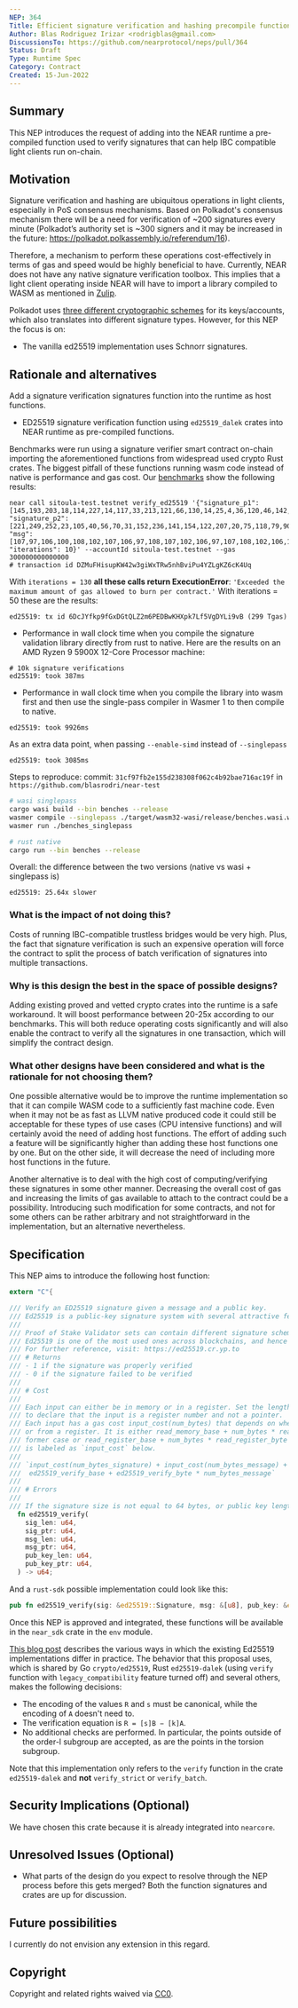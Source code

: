 ```yaml
---
NEP: 364
Title: Efficient signature verification and hashing precompile functions
Author: Blas Rodriguez Irizar <rodrigblas@gmail.com>
DiscussionsTo: https://github.com/nearprotocol/neps/pull/364
Status: Draft
Type: Runtime Spec
Category: Contract
Created: 15-Jun-2022
---
```


## Summary

This NEP introduces the request of adding into the NEAR runtime a pre-compiled
function used to verify signatures that can help IBC compatible light clients run on-chain.

## Motivation

Signature verification and hashing are ubiquitous operations in light clients,
especially in PoS consensus mechanisms. Based on Polkadot's consensus mechanism
there will be a need for verification of ~200 signatures every minute
(Polkadot’s authority set is ~300 signers and it may be increased in the future: https://polkadot.polkassembly.io/referendum/16).

Therefore, a mechanism to perform these operations cost-effectively in terms
of gas and speed would be highly beneficial to have. Currently, NEAR does not have any native signature verification toolbox.
This implies that a light client operating inside NEAR will have to import a library
compiled to WASM as mentioned in [Zulip](https://near.zulipchat.com/#narrow/stream/295302-general/topic/light_client).

Polkadot uses [three different cryptographic schemes](https://wiki.polkadot.network/docs/learn-keys)
for its keys/accounts, which also translates into different signature types. However, for this NEP the focus is on:

- The vanilla ed25519 implementation uses Schnorr signatures.

## Rationale and alternatives

Add a signature verification signatures function into the runtime as host functions.

- ED25519 signature verification function using `ed25519_dalek` crates into NEAR runtime as pre-compiled functions.

Benchmarks were run using a signature verifier smart contract on-chain importing the aforementioned functions from
widespread used crypto Rust crates. The biggest pitfall of these functions running wasm code instead of native
is performance and gas cost. Our [benchmarks](https://github.com/blasrodri/near-test) show the following results:

```log
near call sitoula-test.testnet verify_ed25519 '{"signature_p1": [145,193,203,18,114,227,14,117,33,213,121,66,130,14,25,4,36,120,46,142,226,215,7,66,122,112,97,30,249,135,61,165], "signature_p2": [221,249,252,23,105,40,56,70,31,152,236,141,154,122,207,20,75,118,79,90,168,6,221,122,213,29,126,196,216,104,191,6], "msg": [107,97,106,100,108,102,107,106,97,108,107,102,106,97,107,108,102,106,100,107,108,97,100,106,102,107,108,106,97,100,115,107], "iterations": 10}' --accountId sitoula-test.testnet --gas 300000000000000
# transaction id DZMuFHisupKW42w3giWxTRw5nhBviPu4YZLgKZ6cK4Uq
```

With `iterations = 130` **all these calls return ExecutionError**: `'Exceeded the maximum amount of gas allowed to burn per contract.'`
With iterations = 50 these are the results:

```text
ed25519: tx id 6DcJYfkp9fGxDGtQLZ2m6PEDBwKHXpk7Lf5VgDYLi9vB (299 Tgas)
```

- Performance in wall clock time when you compile the signature validation library directly from rust to native.
  Here are the results on an AMD Ryzen 9 5900X 12-Core Processor machine:

```text
# 10k signature verifications
ed25519: took 387ms
```

- Performance in wall clock time when you compile the library into wasm first and then use the single-pass compiler in Wasmer 1 to then compile to native.

```text
ed25519: took 9926ms
```

As an extra data point, when passing `--enable-simd` instead of `--singlepass`

```text
ed25519: took 3085ms
```

Steps to reproduce:
commit: `31cf97fb2e155d238308f062c4b92bae716ac19f` in `https://github.com/blasrodri/near-test`

```sh
# wasi singlepass
cargo wasi build --bin benches --release
wasmer compile --singlepass ./target/wasm32-wasi/release/benches.wasi.wasm -o benches_singlepass
wasmer run ./benches_singlepass
```

```sh
# rust native
cargo run --bin benches --release
```

Overall: the difference between the two versions (native vs wasi + singlepass is)

```text
ed25519: 25.64x slower
```

### What is the impact of not doing this?

Costs of running IBC-compatible trustless bridges would be very high. Plus, the fact that signature verification
is such an expensive operation will force the contract to split the process of batch verification of signatures
into multiple transactions.

### Why is this design the best in the space of possible designs?

Adding existing proved and vetted crypto crates into the runtime is a safe workaround. It will boost performance
between 20-25x according to our benchmarks. This will both reduce operating costs significantly and will also
enable the contract to verify all the signatures in one transaction, which will simplify the contract design.

### What other designs have been considered and what is the rationale for not choosing them?

One possible alternative would be to improve the runtime implementation so that it can compile WASM code to a sufficiently
fast machine code. Even when it may not be as fast as LLVM native produced code it could still be acceptable for
these types of use cases (CPU intensive functions) and will certainly avoid the need of adding host functions.
The effort of adding such a feature will be significantly higher than adding these host functions one by one.
But on the other side, it will decrease the need of including more host functions in the future.

Another alternative is to deal with the high cost of computing/verifying these signatures in some other manner.
Decreasing the overall cost of gas and increasing the limits of gas available to attach to the contract could be a possibility.
Introducing such modification for some contracts, and not for some others can be rather arbitrary
and not straightforward in the implementation, but an alternative nevertheless.

## Specification

This NEP aims to introduce the following host function:

```rust
extern "C"{

/// Verify an ED25519 signature given a message and a public key.
/// Ed25519 is a public-key signature system with several attractive features
///
/// Proof of Stake Validator sets can contain different signature schemes.
/// Ed25519 is one of the most used ones across blockchains, and hence it's importance to be added.
/// For further reference, visit: https://ed25519.cr.yp.to
/// # Returns
/// - 1 if the signature was properly verified
/// - 0 if the signature failed to be verified
///
/// # Cost
///
/// Each input can either be in memory or in a register. Set the length of the input to `u64::MAX`
/// to declare that the input is a register number and not a pointer.
/// Each input has a gas cost input_cost(num_bytes) that depends on whether it is from memory
/// or from a register. It is either read_memory_base + num_bytes * read_memory_byte in the
/// former case or read_register_base + num_bytes * read_register_byte in the latter. This function
/// is labeled as `input_cost` below.
///
/// `input_cost(num_bytes_signature) + input_cost(num_bytes_message) + input_cost(num_bytes_public_key)
///  ed25519_verify_base + ed25519_verify_byte * num_bytes_message`
///
/// # Errors
///
/// If the signature size is not equal to 64 bytes, or public key length is not equal to 32 bytes, contract execution is terminated with an error.
  fn ed25519_verify(
    sig_len: u64,
    sig_ptr: u64,
    msg_len: u64,
    msg_ptr: u64,
    pub_key_len: u64,
    pub_key_ptr: u64,
  ) -> u64;
```

And a `rust-sdk` possible implementation could look like this:

```rs
pub fn ed25519_verify(sig: &ed25519::Signature, msg: &[u8], pub_key: &ed25519::Public) -> bool;
```

Once this NEP is approved and integrated, these functions will be available in the `near_sdk` crate in the
`env` module.

[This blog post](https://hdevalence.ca/blog/2020-10-04-its-25519am) describes the various ways in which the existing Ed25519 implementations differ in practice. The behavior that this proposal uses, which is shared by Go `crypto/ed25519`, Rust `ed25519-dalek` (using `verify` function with `legacy_compatibility` feature turned off) and several others, makes the following decisions:

- The encoding of the values `R` and `s` must be canonical, while the encoding of `A` doesn't need to.
- The verification equation is `R = [s]B − [k]A`.
- No additional checks are performed. In particular, the points outside of the order-l subgroup are accepted, as are the points in the torsion subgroup.

Note that this implementation only refers to the `verify` function in the
crate `ed25519-dalek` and **not** `verify_strict` or `verify_batch`.

## Security Implications (Optional)

We have chosen this crate because it is already integrated into `nearcore`.

## Unresolved Issues (Optional)

- What parts of the design do you expect to resolve through the NEP process before this gets merged?
  Both the function signatures and crates are up for discussion.

## Future possibilities

I currently do not envision any extension in this regard.

## Copyright

Copyright and related rights waived via [CC0](https://creativecommons.org/publicdomain/zero/1.0/).
